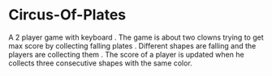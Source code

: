 # Circus-Of-Plates

A 2 player game with keyboard . The game is about two clowns trying to get max score by collecting falling plates . Different shapes are falling and the players are collecting them . The score of a player is updated when he collects three consecutive shapes with the same color.
